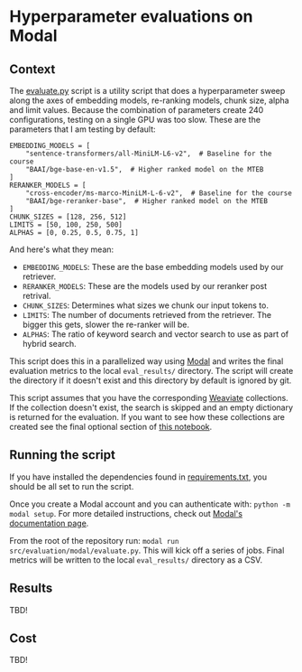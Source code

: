 # Hyperparameter evaluations on Modal

## Context

The [evaluate.py](./evaluate.py) script is a utility script that does a hyperparameter sweep along the axes of embedding models, re-ranking models, chunk size, alpha and limit values. Because the combination of parameters create 240 configurations, testing on a single GPU was too slow. These are the parameters that I am testing by default:

```{python}
EMBEDDING_MODELS = [
    "sentence-transformers/all-MiniLM-L6-v2",  # Baseline for the course
    "BAAI/bge-base-en-v1.5",  # Higher ranked model on the MTEB
]
RERANKER_MODELS = [
    "cross-encoder/ms-marco-MiniLM-L-6-v2",  # Baseline for the course
    "BAAI/bge-reranker-base",  # Higher ranked model on the MTEB
]
CHUNK_SIZES = [128, 256, 512]
LIMITS = [50, 100, 250, 500]
ALPHAS = [0, 0.25, 0.5, 0.75, 1]
```

And here's what they mean:
* `EMBEDDING_MODELS`: These are the base embedding models used by our retriever.
* `RERANKER_MODELS`: These are the models used by our reranker post retrival.
* `CHUNK_SIZES`: Determines what sizes we chunk our input tokens to.
* `LIMITS`: The number of documents retrieved from the retriever. The bigger this gets, slower the re-ranker will be.
* `ALPHAS`: The ratio of keyword search and vector search to use as part of hybrid search.

This script does this in a parallelized way using [Modal](https://modal.com/) and writes the final evaluation metrics to the local `eval_results/` directory. The script will create the directory if it doesn't exist and this directory by default is ignored by git.

This script assumes that you have the corresponding [Weaviate](https://weaviate.io/) collections. If the collection doesn't exist, the search is skipped and an empty dictionary is returned for the evaluation. If you want to see how these collections are created see the final optional section of [this notebook](../../../notebooks/3-Retrieval_Evaluation_Week1.ipynb).

## Running the script

If you have installed the dependencies found in [requirements.txt](../../../requirements.txt), you should be all set to run the script.

Once you create a Modal account and you can authenticate with: `python -m modal setup`. For more detailed instructions, check out [Modal's documentation page](https://modal.com/docs/examples/hello_world).

From the root of the repository run: `modal run src/evaluation/modal/evaluate.py`. This will kick off a series of jobs. Final metrics will be written to the local `eval_results/` directory as a CSV.

## Results

TBD!

## Cost

TBD!
